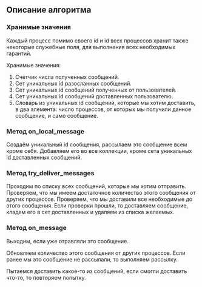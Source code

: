## Описание алгоритма

### Хранимые значения

Каждый процесс помимо своего id и id всех процессов хранит также некоторые
служебные поля, для выполнения всех необходимых гарантий.

Хранимые значения:
1. Счетчик числа полученных сообщений.
2. Сет уникальных id разосланных сообщений.
3. Сет уникальных id сообщений полученных от пользователей.
4. Сет уникальных id сообщений доставленных пользователю.
5. Словарь из уникальных id сообщений, которые мы хотим доставить, в два элемента: 
число процессов, от которых мы получили данное сообщение, и само сообщение.

### Метод on_local_message

Создаём уникальный id сообщения, рассылаем это сообщение всем кроме себя.
Добавляем его во все коллекции, кроме сета уникальных id доставленных сообщений.

### Метод try_deliver_messages

Проходим по списку всех сообщений, которые мы хотим отправить.
Проверяем, что мы имеем достаточное количество этого сообщения от других процессов.
Проверяем, что мы доставили все необходимые до этого сообщения.
Если проверки прошли, то доставляем сообщение, кладем его в сет доставленных и удаляем из списка желаемых.

### Метод on_message

Выходим, если уже отравляли это сообщение.

Обновляем количество этого сообщения от других процессов.
Если ранее мы это сообщение не рассылали, то выполняем рассылку.

Пытаемся доставить какое-то из сообщений, если смогли доставить что-то, то повторяем попытку.
